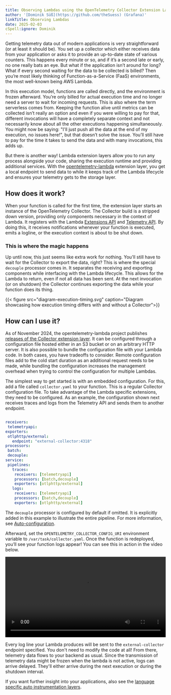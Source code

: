 ```yaml
---
title: Observing Lambdas using the OpenTelemetry Collector Extension Layer
author: '[Dominik Süß](https://github.com/theSuess) (Grafana)'
linkTitle: Observing Lambdas
date: 2025-02-03
cSpell:ignore: Dominik
---
```


Getting telemetry data out of modern applications is very straightforward (or at
least it should be). You set up a collector which either receives data from your
application or asks it to provide an up-to-date state of various counters. This
happens every minute or so, and if it’s a second late or early, no one really
bats an eye. But what if the application isn’t around for long? What if every
second waiting for the data to be collected is billed? Then you’re most likely
thinking of Function-as-a-Service (FaaS) environments, the most well-known being
AWS Lambda.

In this execution model, functions are called directly, and the environment is
frozen afterward. You’re only billed for actual execution time and no longer
need a server to wait for incoming requests. This is also where the term
serverless comes from. Keeping the function alive until metrics can be collected
isn’t really an option and even if you were willing to pay for that, different
invocations will have a completely separate context and not necessarily know
about all the other executions happening simultaneously. You might now be
saying: "I'll just push all the data at the end of my execution, no issues
here!", but that doesn’t solve the issue. You’ll still have to pay for the time
it takes to send the data and with many invocations, this adds up.

But there is another way! Lambda extension layers allow you to run any process
alongside your code, sharing the execution runtime and providing additional
services. With the
[opentelemetry-lambda](https://github.com/open-telemetry/opentelemetry-lambda/blob/main/collector/README.md)
extension layer, you get a local endpoint to send data to while it keeps track
of the Lambda lifecycle and ensures your telemetry gets to the storage layer.

## How does it work?

When your function is called for the first time, the extension layer starts an
instance of the OpenTelemetry Collector. The Collector build is a stripped down
version, providing only components necessary in the context of Lambda. It
registers with the Lambda
[Extensions API](https://docs.aws.amazon.com/lambda/latest/dg/runtimes-extensions-api.html)
and
[Telemetry API](https://docs.aws.amazon.com/lambda/latest/dg/telemetry-api.html).
By doing this, it receives notifications whenever your function is executed,
emits a logline, or the execution context is about to be shut down.

### This is where the magic happens

Up until now, this just seems like extra work for nothing. You'll still have to
wait for the Collector to export the data, right? This is where the special
`decouple` processor comes in. It separates the receiving and exporting
components while interfacing with the Lambda lifecycle. This allows for the
Lambda to return, even if not all data has been sent. At the next invocation (or
on shutdown) the Collector continues exporting the data while your function does
its thing.

{{< figure src="diagram-execution-timing.svg" caption="Diagram showcasing how execution timing differs with and without a Collector">}}

## How can I use it?

As of November 2024, the opentelemetry-lambda project publishes
[releases of the Collector extension layer](https://github.com/open-telemetry/opentelemetry-lambda/releases/tag/layer-collector%2F0.12.0).
It can be configured through a configuration file hosted either in an S3 bucket
or on an arbitrary HTTP server. It is also possible to bundle the configuration
file with your Lambda code. In both cases, you have tradeoffs to consider.
Remote configuration files add to the cold start duration as an additional
request needs to be made, while bundling the configuration increases the
management overhead when trying to control the configuration for multiple
Lambdas.

The simplest way to get started is with an embedded configuration. For this, add
a file called `collector.yaml` to your function. This is a regular Collector
configuration file. To take advantage of the Lambda specific extensions, they
need to be configured. As an example, the configuration shown next receives
traces and logs from the Telemetry API and sends them to another endpoint.

```yaml

receivers:
 telemetryapi:
exporters:
 otlphttp/external:
   endpoint: "external-collector:4318"
processors:
 batch:
 decouple:
service:
 pipelines:
   traces:
 	receivers: [telemetryapi]
 	processors: [batch,decouple]
 	exporters: [otlphttp/external]
   logs:
 	receivers: [telemetryapi]
 	processors: [batch,decouple]
 	exporters: [otlphttp/external]
```

The `decouple` processor is configured by default if omitted. It is explicitly
added in this example to illustrate the entire pipeline. For more information,
see
[Auto-configuration](https://github.com/open-telemetry/opentelemetry-lambda/tree/main/collector#auto-configuration).

Afterward, set the `OPENTELEMETRY_COLLECTOR_CONFIG_URI` environment variable to
`/var/task/collector.yaml`. Once the function is redeployed, you’ll see your
function logs appear! You can see this in action in the video below.

<p>
  <video controls style="width: 100%">
    <source src="./video-lambda-real-time.webm" />
  </video>
</p>

Every log line your Lambda produces will be sent to the `external-collector`
endpoint specified. You don't need to modify the code at all! From there,
telemetry data flows to your backend as usual. Since the transmission of telemetry
data might be frozen when the lambda is not active, logs can arrive delayed.
They'll either arrive during the next execution or during the shutdown interval.

If you want further insight into your applications, also see the
[language specific auto instrumentation layers](https://github.com/open-telemetry/opentelemetry-lambda/?tab=readme-ov-file#extension-layer-language-support).
